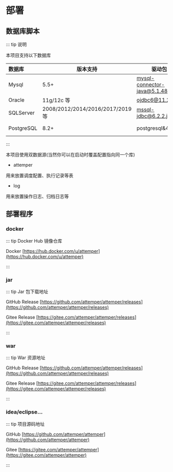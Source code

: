 # 部署

## 数据库脚本

::: tip 说明

本项目支持以下数据库

| 数据库     | 版本支持                         | 驱动包                      | 项目使用        |
| :--------- | -------------------------------- | --------------------------- | --------------- |
| Mysql      | 5.5+                             | mysql-connector-java@5.1.48 | Mysql 5.7       |
| Oracle     | 11g/12c 等                       | ojdbc6@11.2.0.3             | Oracle 11.2     |
| SQLServer  | 2008/2012/2014/2016/2017/2019 等 | mssql-jdbc@6.2.2.jre8       | SQL Server 2019 |
| PostgreSQL | 8.2+                             | postgresql&42.2.8           | PostgreSQL 12   |

:::

本项目使用双数据源(当然你可以在启动时覆盖配置指向同一个库)

- attemper

用来放置调度配置、执行记录等表

- log

用来放置操作日志、归档日志等

## 部署程序

### docker

::: tip Docker Hub 镜像仓库

Docker [https://hub.docker.com/u/attemper](https://hub.docker.com/u/attemper)

:::

### jar

::: tip Jar 包下载地址

GitHub Release [https://github.com/attemper/attemper/releases](https://github.com/attemper/attemper/releases)

Gitee Release [https://gitee.com/attemper/attemper/releases](https://gitee.com/attemper/attemper/releases)

:::

### war

::: tip War 资源地址

GitHub Release [https://github.com/attemper/attemper/releases](https://github.com/attemper/attemper/releases)

Gitee Release [https://gitee.com/attemper/attemper/releases](https://gitee.com/attemper/attemper/releases)

:::

### idea/eclipse...

::: tip 项目源码地址

GitHub [https://github.com/attemper/attemper](https://github.com/attemper/attemper)

Gitee [https://gitee.com/attemper/attemper](https://gitee.com/attemper/attemper)

:::
